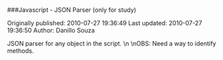 ###Javascript - JSON Parser (only for study)

Originally published: 2010-07-27 19:36:49
Last updated: 2010-07-27 19:36:50
Author: Danillo Souza

JSON parser for any object in the script.\n\nOBS: Need a way to identify methods.
